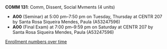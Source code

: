 **COMM 131**: Comm, Dissent, Social Mvments (4 units)

- **A00** (Seminar) at 5:00 pm–7:50 pm on Tuesday, Thursday at CENTR 207 by Santa Rosa Siqueira Mendes, Paula (A53247596)
- **A00** (Final Exam) at 7:00 pm–9:59 pm on Saturday at CENTR 207 by Santa Rosa Siqueira Mendes, Paula (A53247596)

[Enrollment numbers over time](./COMM131.tsv)
